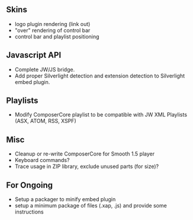 Skins
-----
* logo plugin rendering (link out)
* "over" rendering of control bar
* control bar and playlist positioning

Javascript API
--------------
* Complete JW/JS bridge.
* Add proper Silverlight detection and extension detection to Silverlight embed plugin.

Playlists
---------
* Modify ComposerCore playlist to be compatible with JW XML Playlists (ASX, ATOM, RSS, XSPF)

Misc
----
* Cleanup or re-write ComposerCore for Smooth 1.5 player
* Keyboard commands?
* Trace usage in ZIP library, exclude unused parts (for size)?


For Ongoing
-----------
* Setup a packager to minify embed plugin
* setup a minimum package of files (.xap, .js) and provide some instructions
